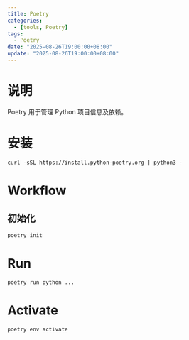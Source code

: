 ```yaml
---
title: Poetry
categories: 
  - [tools, Poetry]
tags:
  - Poetry
date: "2025-08-26T19:00:00+08:00"
update: "2025-08-26T19:00:00+08:00"
---
```


# 说明

Poetry 用于管理 Python 项目信息及依赖。

# 安装

```shell
curl -sSL https://install.python-poetry.org | python3 -
```

# Workflow

## 初始化

```shell
poetry init
```

# Run

```shell
poetry run python ...
```

# Activate

```shell
poetry env activate
```

